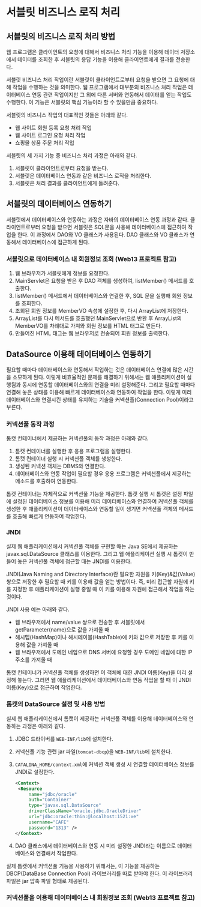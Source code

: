 # 서블릿 비즈니스 로직 처리

## 서블릿의 비즈니스 로직 처리 방법

웹 프로그램은 클라이언트의 요청에 대해서 비즈니스 처리 기능을 이용해 데이터 저장소에서 데이터를 조회한 후 서블릿의 응답 기능을 이용해 클라이언트에게 결과를 전송한다.

서블릿 비즈니스 처리 작업이란 서블릿이 클라이언트로부터 요청을 받으면 그 요청에 대해 작업을 수행하는 것을 의미한다. 웹 프로그램에서 대부분의 비즈니스 처리 작업은 데이터베이스 연동 관련 작업이지만 그 외에 다른 서버와 연동해서 데이터를 얻는 작업도 수행한다. 이 기능은 서블릿의 핵심 기능이라 할 수 있을만큼 중요하다.

서블릿의 비즈니스 작업의 대표적인 것들은 아래와 같다.

+ 웹 사이트 회원 등록 요청 처리 작업
+ 웹 사이트 로그인 요청 처리 작업
+ 쇼핑몰 상품 주문 처리 작업

서블릿의 세 가지 기능 중 비즈니스 처리 과정은 아래와 같다.

1. 서블릿이 클라이언트로부터 요청을 받는다.
2. 서블릿은 데이터베이스 연동과 같은 비즈니스 로직을 처리한다.
3. 서블릿은 처리 결과를 클라이언트에게 돌려준다.



## 서블릿의 데이터베이스 연동하기

서블릿에서 데이터베이스와 연동하는 과정은 자바의 데이터베이스 연동 과정과 같다. 클라이언트로부터 요청을 받으면 서블릿은 SQL문을 사용해 데이터베이스에 접근하여 작업을 한다. 이 과정에서 DAO와 VO 클래스가 사용된다. DAO 클래스와 VO 클래스가 연동해서 데이터베이스에 접근하게 된다.



### 서블릿으로 데이터베이스 내 회원정보 조회 (Web13 프로젝트 참고)

1. 웹 브라우저가 서블릿에게 정보를 요청한다.
2. MainServlet은 요청을 받은 후 DAO 객체를 생성하여, listMember() 메서드를 호출한다.
3. listMember() 메서드에서 데이터베이스와 연결한 후, SQL 문을 실행해 회원 정보를 조회한다.
4. 조회된 회원 정보를 MemberVO 속성에 설정한 후, 다시 ArrayList에 저장한다.
5. ArrayList를 다시 메서드를 호출했던 MainServlet으로 반환 후 ArrayList의 MemberVO를 차례대로 가져와 회원 정보를 HTML 태그로 만든다.
6. 만들어진 HTML 태그는 웹 브라우저로 전송되어 회원 정보를 출력한다.



## DataSource 이용해 데이터베이스 연동하기

필요할 때마다 데이터베이스와 연동해서 작업하는 것은 데이터베이스 연결에 많은 시간을 소모하게 된다. 이렇게 비효율적인 문제를 해결하기 위해서는 웹 애플리케이션이 실행됨과 동시에 연동할 데이터베이스와의 연결을 미리 설정해준다. 그리고 필요할 때마다 연결해 놓은 상태를 이용해 빠르게 데이터베이스와 연동하여 작업을 한다. 이렇게 미리 데이터베이스와 연결시킨 상태를 유지하는 기술을 커넥션풀(Connection Pool)이라고 부른다.



### 커넥션풀 동작 과정

톰캣 컨테이너에서 제공하는 커넥션풀의 동작 과정은 아래와 같다.

1. 톰캣 컨테이너를 실행한 후 응용 프로그램을 실행한다.
2. 톰캣 컨테이너 실행 시 커넥션풀 객체를 생성한다.
3. 생성된 커넥션 객체는 DBMS와 연결한다.
4. 데이터베이스와 연동 작업이 필요할 경우 응용 프로그램은 커넥션풀에서 제공하는 메소드를 호출하여 연동한다.

톰캣 컨테이너는 자체적으로 커넥션풀 기능을 제공한다. 톰캣 실행 시 톰캣은 설정 파일에 설정된 데이터베이스 정보를 이용해 미리 데이터베이스와 연결하여 커넥션풀 객체를 생성한 후 애플리케이션이 데이터베이스와 연동할 일이 생기면 커넥션풀 객체의 메서드를 호출해 빠르게 연동하여 작업한다.



### JNDI

실제 웹 애플리케이션에서 커넥션풀 객체를 구현할 때는 Java SE에서 제공하는 javax.sql.DataSource 클래스를 이용한다. 그리고 웹 애플리케이션 실행 시 톰캣이 만들어 놓은 커넥션풀 객체에 접근할 때는 JNDI를 이용한다.

JNDI(Java Naming and Directory Interface)란 필요한 자원을 키(Key)&값(Value) 쌍으로 저장한 후 필요할 때 키를 이용해 값을 얻는 방법이다. 즉, 미리 접근할 자원에 키를 지정한 후 애플리케이션이 실행 중일 때 이 키를 이용해 자원에 접근해서 작업을 하는 것이다.

JNDI 사용 예는 아래와 같다.

+ 웹 브라우저에서 name/value 쌍으로 전송한 후 서블릿에서 getParameter(name)으로 값을 가져올 때
+ 해시맵(HashMap)이나 해시테이블(HashTable)에 키와 값으로 저장한 후 키를 이용해 값을 가져올 때
+ 웹 브라우저에서 도메인 네임으로 DNS 서버에 요청할 경우 도메인 네임에 대한 IP 주소를 가져올 때

톰캣 컨테이너가 커넥션풀 객체를 생성하면 이 객체에 대한 JNDI 이름(Key)을 미리 설정해 놓는다. 그러면 웹 애플리케이션에서 데이터베이스와 연동 작업을 할 때 이 JNDI 이름(Key)으로 접근하여 작업한다.



### 톰캣의 DataSource 설정 및 사용 방법

실제 웹 애플리케이션에서 톰캣이 제공하는 커넥션풀 객체를 이용해 데이터베이스와 연동하는 과정은 아래와 같다.

1. JDBC 드라이버를 `WEB-INF/lib`에 설치한다.

2. 커넥션풀 기능 관련 jar 파일(`tomcat-dbcp`)을 `WEB-INF/lib`에 설치한다.

3. `CATALINA_HOME/context.xml`에 커넥션 객체 생성 시 연결할 데이터베이스 정보를 JNDI로 설정한다.

   ```xml
   <Context>
   	<Resource
       	name="jdbc/oracle"
       	auth="Container"
       	type="javax.sql.DataSource"
       	driverClassName="oracle.jdbc.OracleDriver"
       	url="jdbc:oracle:thin:@localhost:1521:xe"
       	username="CAFE"
       	password="1313" />
   </Context>
   ```

4. DAO 클래스에서 데이터베이스와 연동 시 미리 설정한 JNDI라는 이름으로 데이터베이스와 연결해서 작업한다.

실제 톰캣에서 커넥션풀 기능을 사용하기 위해서는, 이 기능을 제공하는 DBCP(DataBase Connection Pool) 라이브러리를 따로 받아야 한다. 이 라이브러리 파일은 jar 압축 파일 형태로 제공된다.



### 커넥션풀을 이용해 데이터베이스 내 회원정보 조회 (Web13 프로젝트 참고)

